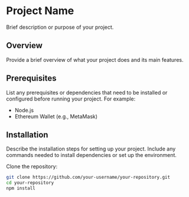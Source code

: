 # Project Name

Brief description or purpose of your project.

## Overview

Provide a brief overview of what your project does and its main features.

## Prerequisites

List any prerequisites or dependencies that need to be installed or configured before running your project. For example:
- Node.js
- Ethereum Wallet (e.g., MetaMask)

## Installation

Describe the installation steps for setting up your project. Include any commands needed to install dependencies or set up the environment.

Clone the repository:
```bash
git clone https://github.com/your-username/your-repository.git
cd your-repository
npm install

